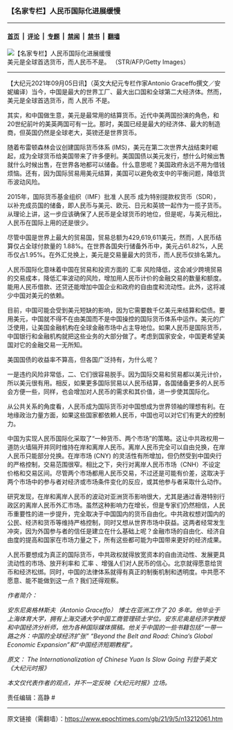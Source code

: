 ### 【名家专栏】人民币国际化进展缓慢

---

#### [首页](../../../..?n13212061) &nbsp;|&nbsp; [评论](../../../../../epoch-comment?n13212061) &nbsp;|&nbsp; [专题](../../../../../epoch-special?n13212061) &nbsp;|&nbsp; [禁闻](../../../../../epoch-news?n13212061) &nbsp;|&nbsp; [禁书](../../../../../books?n13212061) &nbsp;|&nbsp; [翻墙](https://github.com/gfw-breaker/nogfw/blob/master/README.md?n13212061)


<div><img alt="【名家专栏】人民币国际化进展缓慢" class="attachment-djy_600_400 size-djy_600_400 wp-post-image" src="https://i.epochtimes.com/assets/uploads/2019/08/1612170149301758-600x400.jpg"/>
<div class="caption">
 美元是全球首选货币，而人民币不是。 （STR/AFP/Getty Images）
</div></div><hr/><div class="post_content" id="artbody" itemprop="articleBody">
 <!-- article content begin -->
 <p>
  【大纪元2021年09月05日讯】（英文大纪元专栏作家Antonio Graceffo撰文／安妮编译）当今，中国是最大的世界工厂、最大出口国和全球第二大经济体。然而，美元是全球首选货币，而
  <ok href="https://www.epochtimes.com/gb/tag/%E4%BA%BA%E6%B0%91%E5%B8%81.html">
   人民币
  </ok>
  不是。
 </p>
 <p>
  其实，和中国做生意，美元是最常用的结算货币。近代中美两国扮演的角色，和20世纪前叶的美英两国可有一比。那时，美国已经是最大的经济体、最大的制造商，但英国仍然是全球老大，英镑还是世界货币。
 </p>
 <p>
  随着布雷顿森林会议创建国际货币体系 (IMS)，美元在第二次世界大战结束时崛起，成为全球货币给美国带来了许多便利。美国国债以美元发行，想什么时候出售就什么时候出售，在世界各地都可以储备。什么意思呢？美国政府永远不用为借钱烦恼。还有，因为国际贸易用美元结算，美国可以避免收支中的平衡问题，降低货币波动风险。
 </p>
 <p>
  2015年，国际货币基金组织（IMF）批准
  <ok href="https://www.epochtimes.com/gb/tag/%E4%BA%BA%E6%B0%91%E5%B8%81.html">
   人民币
  </ok>
  成为特别提款权货币（SDR），以补充成员国的储备，即人民币与美元、欧元、日元和英镑一起作为一揽子货币。从理论上讲，这一步应该确保了人民币是全球货币的地位，但是呢，与美元相比，人民币在国际上用的还是很少。
 </p>
 <p>
  尽管中国是世界上最大的贸易国，贸易总额为429,619,611美元，然而，人民币结算仅占全球付款量的 1.88%。在世界各国央行储备外币中，美元占61.82%，人民币仅占1.95%。在外汇兑换上，美元是交易量最大的货币，而人民币仅排名第九。
 </p>
 <p>
  人民币国际化意味着中国在贸易和投资方面的
  <ok href="https://www.epochtimes.com/gb/tag/%E6%B1%87%E7%8E%87.html">
   汇率
  </ok>
  风险降低，这会减少跨境贸易的交易成本，降低汇率波动的风险，增加用人民币计价的金融交易的数量和额度。能用人民币借款、还贷还能增加中国企业和政府的自由度和流动性。此外，这将减少中国对美元的依赖。
 </p>
 <p>
  目前，中国可能会受到美元短缺的影响，因为它需要数千亿美元来结算和偿债。要用美元，中国就不得不在由美国而不是中国操控的国际货币体系中运作。美元的广泛使用，让美国金融机构在全球金融市场中占主导地位。如果人民币是国际货币，中国银行和金融机构就把这些业务的大部分做了。考虑到国家安全，中国更希望美国对它的金融交易一无所知。
 </p>
 <p>
  美国国债的收益率不算高，但各国广泛持有，为什么呢？
 </p>
 <p>
  一是违约风险非常低，二、它们很容易脱手。因为国际交易和贸易都以美元计价，所以美元很有用。相反，如果更多国际贸易以人民币结算，各国储备更多的人民币会方便一些，同样，也会增加对人民币的需求和其价值，进一步使其国际化。
 </p>
 <p>
  从公共关系的角度看，人民币成为国际货币对中国想成为世界领袖的理想有利。在地缘政治力量方面，如果这些国家都依赖人民币，中国也可以对它们有更大的控制力。
 </p>
 <p>
  中国为实现人民币国际化采取了“一种货币、两个市场”的策略。这让中共政权用一道防火墙隔开并同时维持在岸和离岸人民币。离岸人民币完全可以自由兑换，在岸人民币只能部分兑换。在岸市场 (CNY) 的灵活性有所增加，但仍然受到中国央行的严格控制，交易范围很窄。相比之下，央行对离岸人民币市场（CNH）不设定价格和交易区间。尽管两个市场都用人民币交易，不过还是可能有价差，这取决于两个市场中的参与者对经济或市场条件变化的反应，或其他参与者采取什么动作。
 </p>
 <p>
  研究发现，在岸和离岸人民币的波动对亚洲货币影响很大，尤其是通过香港特别行政区的离岸人民币外汇市场。虽然这种影响力在增长，但是专家们仍然相信，人民币重要性的进一步提升，完全取决于中国国内的货币自由化。中共政权想对国内的公民、经济和货币等维持严格控制，同时又想从世界市场中获益。这两者经常发生冲突，因为外国参与者的信任是建立在什么基础上呢？金融市场的自由化、经济自由度的提高和国家在市场力量之下，所有这些都可能为中国带来更好的经济成果。
 </p>
 <p>
  人民币要想成为真正的国际货币，中共政权就得放宽资本的自由流动性、发展更具流动性的市场、放开利率和
  <ok href="https://www.epochtimes.com/gb/tag/%E6%B1%87%E7%8E%87.html">
   汇率
  </ok>
  、增强人们对人民币的信心。北京就得愿意给货币和经济松绑。同时，中国的法律体系就得有真正的制衡机制和透明度。中共愿不愿意、能不能做到这一点？我们还得观察。
 </p>
 <p>
  <em>
   作者简介：
  </em>
 </p>
 <p>
  <em>
   安东尼奥格林斯夫（Antonio Graceffo） 博士在亚洲工作了 20 多年。他毕业于上海体育大学，拥有上海交通大学中国工商管理硕士学位。安东尼奥是经济学教授和中国经济分析师，他为各种国际媒体撰稿。他关于中国的一些书籍包括“一带一路之外：中国的全球经济扩张” “Beyond the Belt and Road: China’s Global Economic Expansion”和“中国经济短期教程”。
  </em>
 </p>
 <p>
  <em>
   原文：
   <ok href="https://www.theepochtimes.com/the-internationalization-of-chinese-yuan-is-slow-going_3973120.html">
    The Internationalization of Chinese Yuan Is Slow Going
   </ok>
   刊登于英文《大纪元时报》
  </em>
 </p>
 <p>
  <em>
   本文仅代表作者的观点，并不一定反映《大纪元时报》立场。
  </em>
 </p>
 <p>
  责任编辑：高静 #
 </p>
 <!-- article content end -->
 <div id="below_article_ad">
 </div>
</div>


---

原文链接（需翻墙）：https://www.epochtimes.com/gb/21/9/5/n13212061.htm